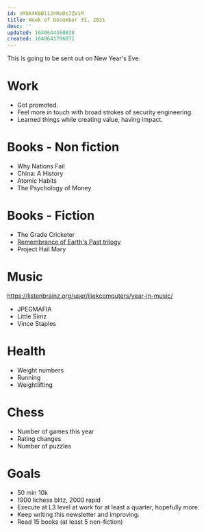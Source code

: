 ```yaml
---
id: vMSK4K8Bl1JnReDs7ZViM
title: Week of December 31, 2021
desc: ''
updated: 1640644380838
created: 1640641706071
---
```


This is going to be sent out on New Year's Eve.

# Work

* Got promoted.
* Feel more in touch with broad strokes of security engineering.
* Learned things while creating value, having impact.

# Books - Non fiction

* Why Nations Fail
* China: A History
* Atomic Habits
* The Psychology of Money


# Books - Fiction

* The Grade Cricketer
* [Remembrance of Earth's Past trilogy](https://en.wikipedia.org/wiki/Remembrance_of_Earth%27s_Past)
* Project Hail Mary


# Music

https://listenbrainz.org/user/iliekcomputers/year-in-music/

* JPEGMAFIA
* Little Simz
* Vince Staples

# Health

* Weight numbers
* Running
* Weightlifting

# Chess

* Number of games this year
* Rating changes
* Number of puzzles

# Goals

* 50 min 10k
* 1900 lichess blitz, 2000 rapid
* Execute at L3 level at work for at least a quarter, hopefully more.
* Keep writing this newsletter and improving.
* Read 15 books (at least 5 non-fiction)

